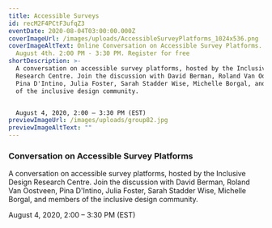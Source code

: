 ```yaml
---
title: Accessible Surveys
id: recM2F4PCtF3ufqZ3
eventDate: 2020-08-04T03:00:00.000Z
coverImageUrl: /images/uploads/AccessibleSurveyPlatforms_1024x536.png
coverImageAltText: Online Conversation on Accessible Survey Platforms. Tuesday,
  August 4th. 2:00 PM - 3:30 PM. Register for free
shortDescription: >-
  A conversation on accessible survey platforms, hosted by the Inclusive Design
  Research Centre. Join the discussion with David Berman, Roland Van Oostveen,
  Pina D'Intino, Julia Foster, Sarah Stadder Wise, Michelle Borgal, and members
  of the inclusive design community.


  August 4, 2020, 2:00 – 3:30 PM (EST)
previewImageUrl: /images/uploads/group82.jpg
previewImageAltText: ""
---
```

### **Conversation on Accessible Survey Platforms**

A conversation on accessible survey platforms, hosted by the Inclusive Design Research Centre. Join the discussion with David Berman, Roland Van Oostveen, Pina D'Intino, Julia Foster, Sarah Stadder Wise, Michelle Borgal, and members of the inclusive design community.

August 4, 2020, 2:00 – 3:30 PM (EST)
